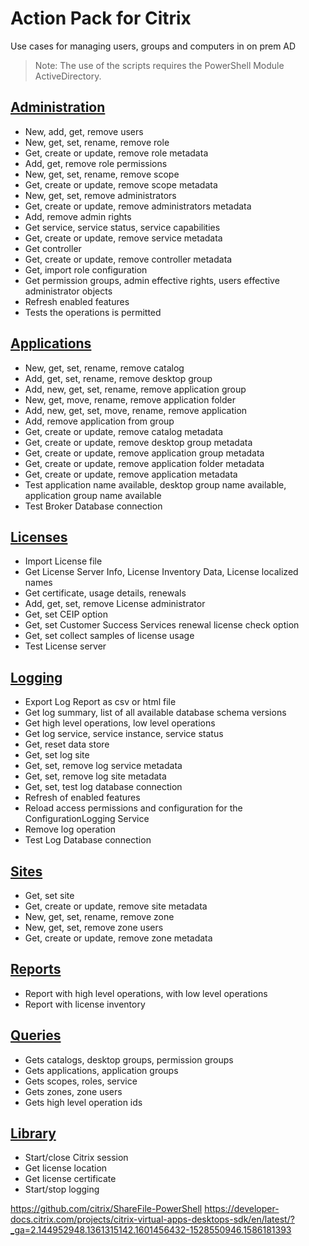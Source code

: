 # Action Pack for Citrix
Use cases for managing users, groups and computers in on prem AD
> Note: The use of the scripts requires the PowerShell Module ActiveDirectory.

## [Administration](./Administration)

+ New, add, get, remove users
+ New, get, set, rename, remove role
+ Get, create or update, remove role metadata 
+ Add, get, remove role permissions
+ New, get, set, rename, remove scope
+ Get, create or update, remove scope metadata
+ New, get, set, remove administrators
+ Get, create or update, remove administrators metadata  
+ Add, remove admin rights
+ Get service, service status, service capabilities
+ Get, create or update, remove service metadata 
+ Get controller
+ Get, create or update, remove controller metadata 
+ Get, import role configuration
+ Get permission groups, admin effective rights, users effective administrator objects
+ Refresh enabled features
+ Tests the operations is permitted

## [Applications](./Applications)

+ New, get, set, rename, remove catalog
+ Add, get, set, rename, remove desktop group
+ Add, new, get, set, rename, remove application group
+ New, get, move, rename, remove application folder
+ Add, new, get, set, move, rename, remove application
+ Add, remove application from group
+ Get, create or update, remove catalog metadata 
+ Get, create or update, remove desktop group metadata 
+ Get, create or update, remove application group metadata 
+ Get, create or update, remove application folder metadata 
+ Get, create or update, remove application metadata 
+ Test application name available, desktop group name available, application group name available
+ Test Broker Database connection

## [Licenses](./Licenses)

+ Import License file
+ Get License Server Info, License Inventory Data, License localized names
+ Get certificate, usage details, renewals
+ Add, get, set, remove License administrator
+ Get, set CEIP option
+ Get, set Customer Success Services renewal license check option
+ Get, set collect samples of license usage
+ Test License server

## [Logging](./Logging)

+ Export Log Report as csv or html file
+ Get log summary, list of all available database schema versions
+ Get high level operations, low level operations
+ Get log service, service instance, service status
+ Get, reset data store
+ Get, set log site
+ Get, set, remove log service metadata
+ Get, set, remove log site metadata
+ Get, set, test log database connection
+ Refresh of enabled features
+ Reload access permissions and configuration for the ConfigurationLogging Service
+ Remove log operation
+ Test Log Database connection

## [Sites](./Sites)

+ Get, set site
+ Get, create or update, remove site metadata
+ New, get, set, rename, remove zone
+ New, get, set, remove zone users
+ Get, create or update, remove zone metadata

## [Reports](./_REPORTS_)

+ Report with high level operations, with low level operations
+ Report with license inventory

## [Queries](./_QUERY_)

+ Gets catalogs, desktop groups, permission groups
+ Gets applications, application groups
+ Gets scopes, roles, service
+ Gets zones, zone users
+ Gets high level operation ids

## [Library](./_LIB_)

+ Start/close Citrix session
+ Get license location
+ Get license certificate
+ Start/stop logging



https://github.com/citrix/ShareFile-PowerShell
https://developer-docs.citrix.com/projects/citrix-virtual-apps-desktops-sdk/en/latest/?_ga=2.144952948.1361315142.1601456432-1528550946.1586181393